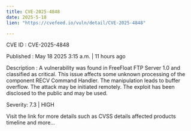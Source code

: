 ```yaml
---
title: CVE-2025-4848
date: 2025-5-18
lien: "https://cvefeed.io/vuln/detail/CVE-2025-4848"

---
```


CVE ID : CVE-2025-4848

Published :  May 18
2025
3:15 a.m. | 11 hours ago

Description : A vulnerability was found in FreeFloat FTP Server 1.0 and classified as critical. This issue affects some unknown processing of the component RECV Command Handler. The manipulation leads to buffer overflow. The attack may be initiated remotely. The exploit has been disclosed to the public and may be used.

Severity: 7.3 | HIGH

Visit the link for more details
such as CVSS details
affected products
timeline
and more...
